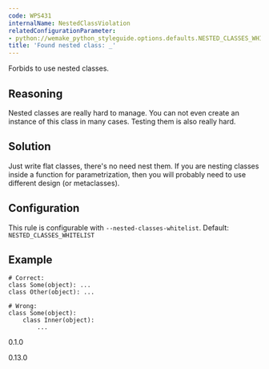 ```yaml
---
code: WPS431
internalName: NestedClassViolation
relatedConfigurationParameter:
- python://wemake_python_styleguide.options.defaults.NESTED_CLASSES_WHITELIST
title: 'Found nested class: _'
---
```


Forbids to use nested classes.

## Reasoning
Nested classes are really hard to manage. You can not even create an
instance of this class in many cases. Testing them is also really
hard.

## Solution
Just write flat classes, there's no need nest them. If you are
nesting classes inside a function for parametrization, then you will
probably need to use different design (or metaclasses).

## Configuration
This rule is configurable with `--nested-classes-whitelist`.
Default:
`NESTED_CLASSES_WHITELIST`

## Example

    # Correct:
    class Some(object): ...
    class Other(object): ...
    
    # Wrong:
    class Some(object):
        class Inner(object):
            ...

<div class="versionadded">

0.1.0

</div>

<div class="versionchanged">

0.13.0

</div>